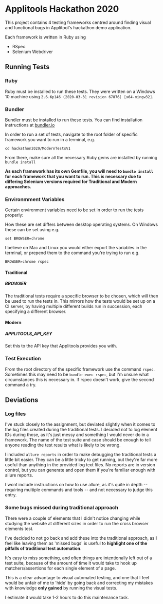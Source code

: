 # Applitools Hackathon 2020

This project contains 4 testing frameworks centred around finding visual and functional bugs in Applitool's hackathon
demo application.

Each framework is written in Ruby using
* RSpec
* Selenium Webdriver

## Running Tests

### Ruby
Ruby must be installed to run these tests.  They were written on a Windows 10 machine using `2.6.6p146 (2020-03-31
 revision 67876) [x64-mingw32]`.

### Bundler
Bundler must be installed to run these tests. You can find installation instructions at [bundler.io](https://bundler.io/)

In order to run a set of tests, navigate to the root folder of specific framework you want to run in
a terminal, e.g.
```
cd hackathon2020/ModernTestsV1
```

From there, make sure all the necessary Ruby gems are installed by running
```bundle install```

__As each framework has its own Gemfile, you will need to `bundle install` for each framework that you want to run.
This is necessary due to differing Selenium versions required for Traditional and Modern approaches.__

### Environmment Variables

Certain environment variables need to be set in order to run the tests properly:

How these are set differs between desktop operating systems.  On Windows these can be set using e.g.

```set BROWSER=chrome```

I believe on Mac and Linux you would either export the variables in the terminal, or prepend them to the command
you're trying to run e.g.

```BROWSER=chrome rspec```

#### Traditional

##### BROWSER

The traditional tests require a specific browser to be chosen, which will then be used to run the tests in. This mirrors
how the tests would be set up on a CI server, by having multiple different builds run in succession, each specifying
a different browser.

#### Modern

##### APPLITOOLS_API_KEY

Set this to the API key that Applitools provides you with.

### Test Execution

From the root directory of the specific framework use the command `rspec`.  Sometimes this may need to be 
`bundle exec rspec`, but I'm unsure what circumstances this is necessary in.  If rspec doesn't work, give the second
command a try.

## Deviations

### Log files
I've stuck closely to the assignment, but deviated slightly when it comes to the log files created during the
traditional tests. I decided not to log element IDs during those, as it's just messy and something I would never do
in a framework. The name of the test suite and case should be enough to tell anyone reading the test results
what is likely to be wrong.

I included `allure reports` in order to make debugging the traditional tests a little bit easier.  They can be a little
tricky to get running, but they're far more useful than anything in the provided log text files. No reports are in
version control, but you can generate and open them if you're familiar enough with allure reports.

I wont include instructions on how to use allure, as it's quite in depth -- requiring multiple commands and tools -- 
and not necessary to judge this entry.

### Some bugs missed during traditional approach

There were a couple of elements that I didn't notice changing while studying the website at different sizes in 
order to run the cross browser elements test.

I've decided to not go back and add these into the traditional approach, as I feel like leaving them as 'missed bugs' is
useful to __highlight one of the pitfalls of traditional test automation__. 

It's easy to miss something, and often things are intentionally left out of a test suite, because of the amount of time
it would take to hook up matchers/assertions for each single element of a page. 

This is a clear advantage to visual automated testing, and one that I feel would be unfair of me to 'hide' by going 
back and correcting my mistakes with knowledge __only gained__ by running the visual tests.  

I estimate it would take 1-2 hours to do this maintenance task. 